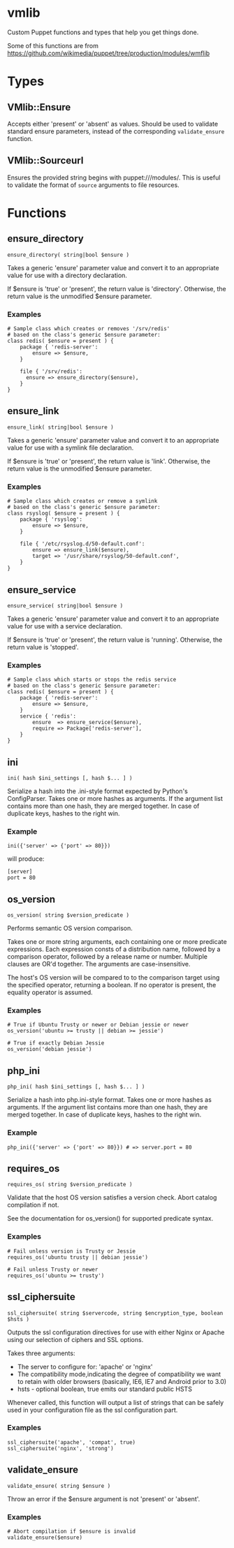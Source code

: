 # vmlib

Custom Puppet functions and types that help you get things done.

Some of this functions are from https://github.com/wikimedia/puppet/tree/production/modules/wmflib

# Types

## VMlib::Ensure
Accepts either 'present' or 'absent' as values.
Should be used to validate standard ensure parameters, instead of the
corresponding `validate_ensure` function.

## VMlib::Sourceurl
Ensures the provided string begins with puppet:///modules/. This is useful to
validate the format of `source` arguments to file resources.

# Functions


## ensure_directory

`ensure_directory( string|bool $ensure )`

Takes a generic 'ensure' parameter value and convert it to an
appropriate value for use with a directory declaration.

If $ensure is 'true' or 'present', the return value is 'directory'.
Otherwise, the return value is the unmodified $ensure parameter.

### Examples

    # Sample class which creates or removes '/srv/redis'
    # based on the class's generic $ensure parameter:
    class redis( $ensure = present ) {
        package { 'redis-server':
            ensure => $ensure,
        }

        file { '/srv/redis':
          ensure => ensure_directory($ensure),
        }
    }


## ensure_link

`ensure_link( string|bool $ensure )`

Takes a generic 'ensure' parameter value and convert it to an
appropriate value for use with a symlink file declaration.

If $ensure is 'true' or 'present', the return value is 'link'.
Otherwise, the return value is the unmodified $ensure parameter.

### Examples

    # Sample class which creates or remove a symlink
    # based on the class's generic $ensure parameter:
    class rsyslog( $ensure = present ) {
        package { 'rsyslog':
            ensure => $ensure,
        }

        file { '/etc/rsyslog.d/50-default.conf':
            ensure => ensure_link($ensure),
            target => '/usr/share/rsyslog/50-default.conf',
        }
    }


## ensure_service

`ensure_service( string|bool $ensure )`

Takes a generic 'ensure' parameter value and convert it to an
appropriate value for use with a service declaration.

If $ensure is 'true' or 'present', the return value is 'running'.
Otherwise, the return value is 'stopped'.

### Examples

    # Sample class which starts or stops the redis service
    # based on the class's generic $ensure parameter:
    class redis( $ensure = present ) {
        package { 'redis-server':
            ensure => $ensure,
        }
        service { 'redis':
            ensure  => ensure_service($ensure),
            require => Package['redis-server'],
        }
    }


## ini

`ini( hash $ini_settings [, hash $... ] )`

Serialize a hash into the .ini-style format expected by Python's
ConfigParser. Takes one or more hashes as arguments. If the argument
list contains more than one hash, they are merged together. In case of
duplicate keys, hashes to the right win.

### Example

    ini({'server' => {'port' => 80}})

will produce:

    [server]
    port = 80


## os_version

`os_version( string $version_predicate )`

Performs semantic OS version comparison.

Takes one or more string arguments, each containing one or more predicate
expressions. Each expression consts of a distribution name, followed by a
comparison operator, followed by a release name or number. Multiple clauses
are OR'd together. The arguments are case-insensitive.

The host's OS version will be compared to to the comparison target
using the specified operator, returning a boolean. If no operator is
present, the equality operator is assumed.

### Examples

    # True if Ubuntu Trusty or newer or Debian jessie or newer
    os_version('ubuntu >= trusty || debian >= jessie')

    # True if exactly Debian Jessie
    os_version('debian jessie')


## php_ini

`php_ini( hash $ini_settings [, hash $... ] )`

Serialize a hash into php.ini-style format. Takes one or more hashes as
arguments. If the argument list contains more than one hash, they are
merged together. In case of duplicate keys, hashes to the right win.

### Example

    php_ini({'server' => {'port' => 80}}) # => server.port = 80


## requires_os

`requires_os( string $version_predicate )`

Validate that the host OS version satisfies a version
check. Abort catalog compilation if not.

See the documentation for os_version() for supported
predicate syntax.

### Examples

    # Fail unless version is Trusty or Jessie
    requires_os('ubuntu trusty || debian jessie')

    # Fail unless Trusty or newer
    requires_os('ubuntu >= trusty')


## ssl_ciphersuite

`ssl_ciphersuite( string $servercode, string $encryption_type, boolean $hsts )`

Outputs the ssl configuration directives for use with either Nginx
or Apache using our selection of ciphers and SSL options.

Takes three arguments:

- The server to configure for: 'apache' or 'nginx'
- The compatibility mode,indicating the degree of compatibility we
  want to retain with older browsers (basically, IE6, IE7 and
  Android prior to 3.0)
- hsts - optional boolean, true emits our standard public HSTS

Whenever called, this function will output a list of strings that
can be safely used in your configuration file as the ssl
configuration part.

### Examples

    ssl_ciphersuite('apache', 'compat', true)
    ssl_ciphersuite('nginx', 'strong')


## validate_ensure
`validate_ensure( string $ensure )`

Throw an error if the $ensure argument is not 'present' or 'absent'.

### Examples

    # Abort compilation if $ensure is invalid
    validate_ensure($ensure)
